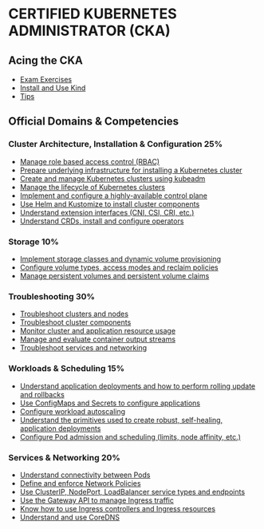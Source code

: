 # CERTIFIED KUBERNETES ADMINISTRATOR (CKA)



## Acing the CKA

- [Exam Exercises](ExamExercises.md)
- [Install and Use Kind](/CKA/kind/kind.md)
- [Tips](/tips/tips.md)

## Official Domains & Competencies

### Cluster Architecture, Installation & Configuration 25%

- [Manage role based access control (RBAC)]()
- [Prepare underlying infrastructure for installing a Kubernetes cluster]()
- [Create and manage Kubernetes clusters using kubeadm]()
- [Manage the lifecycle of Kubernetes clusters]()
- [Implement and configure a highly-available control plane]()
- [Use Helm and Kustomize to install cluster components]()
- [Understand extension interfaces (CNI, CSI, CRI, etc.)]()
- [Understand CRDs, install and configure operators]()

### Storage 10%

- [Implement storage classes and dynamic volume provisioning]()
- [Configure volume types, access modes and reclaim policies]()
- [Manage persistent volumes and persistent volume claims]()

### Troubleshooting 30%

- [Troubleshoot clusters and nodes]()
- [Troubleshoot cluster components]()
- [Monitor cluster and application resource usage]()
- [Manage and evaluate container output streams]()
- [Troubleshoot services and networking]()

### Workloads & Scheduling 15%

- [Understand application deployments and how to perform rolling update and rollbacks]()
- [Use ConfigMaps and Secrets to configure applications]()
- [Configure workload autoscaling]()
- [Understand the primitives used to create robust, self-healing, application deployments]()
- [Configure Pod admission and scheduling (limits, node affinity, etc.)]()

### Services & Networking 20%

- [Understand connectivity between Pods]()
- [Define and enforce Network Policies]()
- [Use ClusterIP, NodePort, LoadBalancer service types and endpoints]()
- [Use the Gateway API to manage Ingress traffic]()
- [Know how to use Ingress controllers and Ingress resources]()
- [Understand and use CoreDNS]()